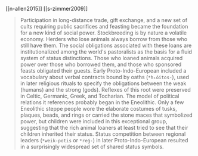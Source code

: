 [[n-allen2015]]
[[s-zimmer2009]]


> Participation in long-distance trade, gift exchange, and a new set of cults requiring public sacrifices and feasting became the foundation for a new kind of social power. Stockbreeding is by nature a volatile economy. Herders who lose animals always borrow from those who still have them. The social obligations associated with these loans are institutionalized among the world's pastoralists as the basis for a fluid system of status distinctions. Those who loaned animals acquired power over those who borrowed them, and those who sponsored feasts obligated their guests. Early Proto-Indo-European included a vocabulary about verbal contracts bound by oaths (`*h₁óitos-`), used in later religious rituals to specify the obligations between the weak (humans) and the strong (gods). Reflexes of this root were preserved in Celtic, Germanic, Greek, and Tocharian. The model of political relations it references probably began in the Eneolithic. Only a few Eneolithic steppe people wore the elaborate costumes of tusks, plaques, beads, and rings or carried the stone maces that symbolized power, but children were included in this exceptional group, suggesting that the rich animal loaners at least tried to see that their children inherited their status. Status competition between regional leaders (`*weik-potis` or `*reǵ-`) in later Proto-Indo-European resulted in a surprisingly widespread set of shared status symbols.